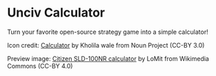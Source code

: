 # Unciv Calculator

Turn your favorite open-source strategy game into a simple calculator!

Icon credit: [Calculator](https://thenounproject.com/icon/calculator-7877704/) by Kholila wale from Noun Project (CC-BY 3.0)

Preview image: [Citizen SLD-100NR calculator](https://commons.wikimedia.org/wiki/File:Citizen_SLD-100NR_calculator.jpg) by LoMit from Wikimedia Commons (CC-BY 4.0)
